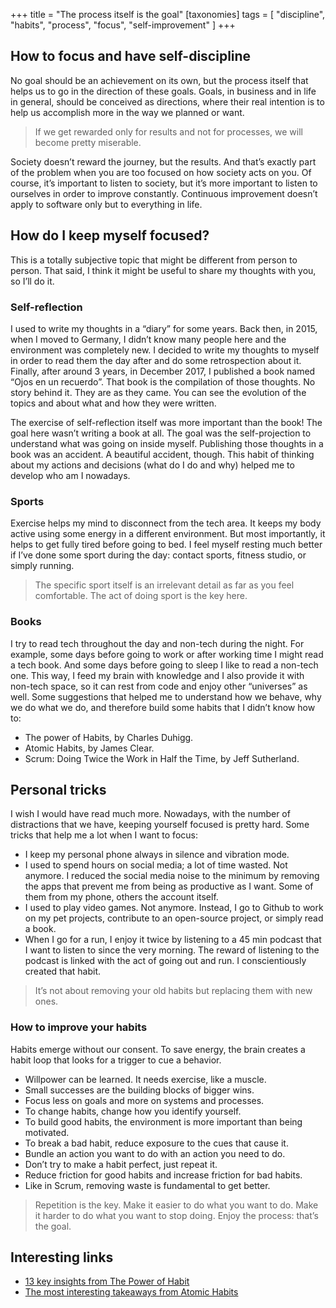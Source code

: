 +++
title = "The process itself is the goal"
[taxonomies]
tags = [ "discipline", "habits", "process", "focus", "self-improvement" ]
+++

## How to focus and have self-discipline

No goal should be an achievement on its own, but the process itself that helps us to go in the direction of these goals.
Goals, in business and in life in general, should be conceived as directions, where their real intention is to help us accomplish more in the way we planned or want.

> If we get rewarded only for results and not for processes, we will become pretty miserable.

Society doesn’t reward the journey, but the results. And that’s exactly part of the problem when you are too focused on how society acts on you. Of course, it’s important to listen to society, but it’s more important to listen to ourselves in order to improve constantly. Continuous improvement doesn’t apply to software only but to everything in life.

## How do I keep myself focused?

This is a totally subjective topic that might be different from person to person. That said, I think it might be useful to share my thoughts with you, so I’ll do it.

### Self-reflection

I used to write my thoughts in a “diary” for some years. Back then, in 2015, when I moved to Germany, I didn’t know many people here and the environment was completely new.
I decided to write my thoughts to myself in order to read them the day after and do some retrospection about it. Finally, after around 3 years, in December 2017, I published a book named “Ojos en un recuerdo”. That book is the compilation of those thoughts. No story behind it. They are as they came. You can see the evolution of the topics and about what and how they were written.

The exercise of self-reflection itself was more important than the book! The goal here wasn’t writing a book at all. The goal was the self-projection to understand what was going on inside myself. Publishing those thoughts in a book was an accident. A beautiful accident, though.
This habit of thinking about my actions and decisions (what do I do and why) helped me to develop who am I nowadays.

### Sports

Exercise helps my mind to disconnect from the tech area. It keeps my body active using some energy in a different environment. But most importantly, it helps to get fully tired before going to bed. I feel myself resting much better if I’ve done some sport during the day: contact sports, fitness studio, or simply running.

> The specific sport itself is an irrelevant detail as far as you feel comfortable. The act of doing sport is the key here.

### Books

I try to read tech throughout the day and non-tech during the night. For example, some days before going to work or after working time I might read a tech book. And some days before going to sleep I like to read a non-tech one. This way, I feed my brain with knowledge and I also provide it with non-tech space, so it can rest from code and enjoy other “universes” as well.
Some suggestions that helped me to understand how we behave, why we do what we do, and therefore build some habits that I didn’t know how to:

- The power of Habits, by Charles Duhigg.
- Atomic Habits, by James Clear.
- Scrum: Doing Twice the Work in Half the Time, by Jeff Sutherland.

## Personal tricks

I wish I would have read much more. Nowadays, with the number of distractions that we have, keeping yourself focused is pretty hard. Some tricks that help me a lot when I want to focus:

- I keep my personal phone always in silence and vibration mode.
- I used to spend hours on social media; a lot of time wasted. Not anymore. I reduced the social media noise to the minimum by removing the apps that prevent me from being as productive as I want. Some of them from my phone, others the account itself.
- I used to play video games. Not anymore. Instead, I go to Github to work on my pet projects, contribute to an open-source project, or simply read a book.
- When I go for a run, I enjoy it twice by listening to a 45 min podcast that I want to listen to since the very morning. The reward of listening to the podcast is linked with the act of going out and run. I conscientiously created that habit.

> It’s not about removing your old habits but replacing them with new ones.

### How to improve your habits

Habits emerge without our consent. To save energy, the brain creates a habit loop that looks for a trigger to cue a behavior.

- Willpower can be learned. It needs exercise, like a muscle.
- Small successes are the building blocks of bigger wins.
- Focus less on goals and more on systems and processes.
- To change habits, change how you identify yourself.
- To build good habits, the environment is more important than being motivated.
- To break a bad habit, reduce exposure to the cues that cause it.
- Bundle an action you want to do with an action you need to do.
- Don’t try to make a habit perfect, just repeat it.
- Reduce friction for good habits and increase friction for bad habits.
- Like in Scrum, removing waste is fundamental to get better.

> Repetition is the key. Make it easier to do what you want to do. Make it harder to do what you want to stop doing. Enjoy the process: that’s the goal.

## Interesting links

- [13 key insights from The Power of Habit](https://heleo.com/charles-duhigg-13-key-insights-charles-duhiggs-power-habit/2026/)
- [The most interesting takeaways from Atomic Habits](https://medium.com/@saurinparikh/the-most-interesting-useful-takeaways-from-atomic-habits-9acc20bdc858)
